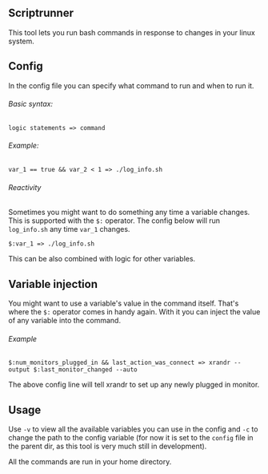 ## Scriptrunner
This tool lets you run bash commands in response to changes in your linux system.

## Config
In the config file you can specify what command to run and when to run it.

###### Basic syntax:
```
logic statements => command
```

###### Example:
```
var_1 == true && var_2 < 1 => ./log_info.sh
```

###### Reactivity
Sometimes you might want to do something any time a variable changes. This is supported with the ```$:``` operator. The config below will run ```log_info.sh``` any time ```var_1``` changes.
```
$:var_1 => ./log_info.sh
```
This can be also combined with logic for other variables.

## Variable injection
You might want to use a variable's value in the command itself. That's where the ```$:``` operator comes in handy again. With it you can inject the value of any variable into the command.

###### Example
```
$:num_monitors_plugged_in && last_action_was_connect => xrandr --output $:last_monitor_changed --auto
```

The above config line will tell xrandr to set up any newly plugged in monitor.

## Usage

Use ```-v``` to view all the available variables you can use in the config and ```-c``` to change the path to the config variable (for now it is set to the ```config``` file in the parent dir, as this tool is very much still in development).

All the commands are run in your home directory.